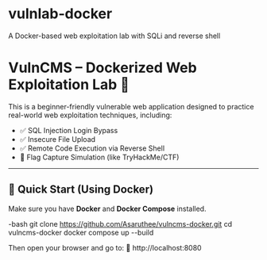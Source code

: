 # vulnlab-docker
A Docker-based web exploitation lab with SQLi and reverse shell
# VulnCMS – Dockerized Web Exploitation Lab 🐳

This is a beginner-friendly vulnerable web application designed to practice real-world web exploitation techniques, including:

- ✅ SQL Injection Login Bypass
- ✅ Insecure File Upload
- ✅ Remote Code Execution via Reverse Shell
- 🏁 Flag Capture Simulation (like TryHackMe/CTF)

---

## 🚀 Quick Start (Using Docker)

Make sure you have **Docker** and **Docker Compose** installed.

-bash
git clone https://github.com/Asaruthee/vulncms-docker.git
cd vulncms-docker
docker compose up --build

Then open your browser and go to:
📍 http://localhost:8080
